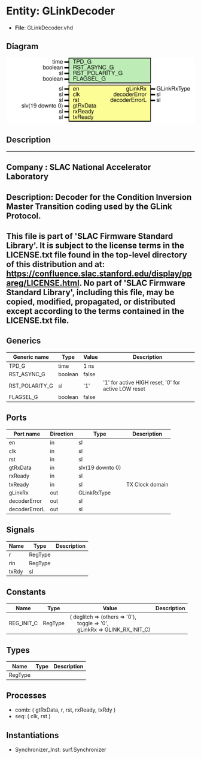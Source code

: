 # Entity: GLinkDecoder

- **File**: GLinkDecoder.vhd
## Diagram

![Diagram](GLinkDecoder.svg "Diagram")
## Description

-----------------------------------------------------------------------------
 Company    : SLAC National Accelerator Laboratory
-----------------------------------------------------------------------------
 Description: Decoder for the Condition Inversion Master Transition coding
 used by the GLink Protocol.
-----------------------------------------------------------------------------
 This file is part of 'SLAC Firmware Standard Library'.
 It is subject to the license terms in the LICENSE.txt file found in the
 top-level directory of this distribution and at:
    https://confluence.slac.stanford.edu/display/ppareg/LICENSE.html.
 No part of 'SLAC Firmware Standard Library', including this file,
 may be copied, modified, propagated, or distributed except according to
 the terms contained in the LICENSE.txt file.
-----------------------------------------------------------------------------
## Generics

| Generic name   | Type    | Value | Description                                          |
| -------------- | ------- | ----- | ---------------------------------------------------- |
| TPD_G          | time    | 1 ns  |                                                      |
| RST_ASYNC_G    | boolean | false |                                                      |
| RST_POLARITY_G | sl      | '1'   |  '1' for active HIGH reset, '0' for active LOW reset |
| FLAGSEL_G      | boolean | false |                                                      |
## Ports

| Port name     | Direction | Type             | Description      |
| ------------- | --------- | ---------------- | ---------------- |
| en            | in        | sl               |                  |
| clk           | in        | sl               |                  |
| rst           | in        | sl               |                  |
| gtRxData      | in        | slv(19 downto 0) |                  |
| rxReady       | in        | sl               |                  |
| txReady       | in        | sl               |  TX Clock domain |
| gLinkRx       | out       | GLinkRxType      |                  |
| decoderError  | out       | sl               |                  |
| decoderErrorL | out       | sl               |                  |
## Signals

| Name  | Type    | Description |
| ----- | ------- | ----------- |
| r     | RegType |             |
| rin   | RegType |             |
| txRdy | sl      |             |
## Constants

| Name       | Type    | Value                                                                                                                                                                   | Description |
| ---------- | ------- | ----------------------------------------------------------------------------------------------------------------------------------------------------------------------- | ----------- |
| REG_INIT_C | RegType |  (       deglitch => (others => '0'),<br><span style="padding-left:20px">       toggle   => '0',<br><span style="padding-left:20px">       gLinkRx  => GLINK_RX_INIT_C) |             |
## Types

| Name    | Type | Description |
| ------- | ---- | ----------- |
| RegType |      |             |
## Processes
- comb: ( gtRxData, r, rst, rxReady, txRdy )
- seq: ( clk, rst )
## Instantiations

- Synchronizer_Inst: surf.Synchronizer

